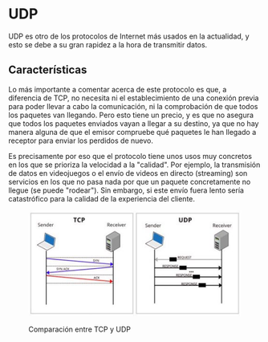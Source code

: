 # UDP

UDP es otro de los protocolos de Internet más usados en la actualidad, y esto se debe a su gran rapidez a la hora de transmitir datos.

## Características

Lo más importante a comentar acerca de este protocolo es que, a diferencia de TCP, no necesita ni el establecimiento de una conexión previa para poder llevar a cabo la comunicación, ni la comprobación de que todos los paquetes van llegando. Pero esto tiene un precio, y es que no asegura que todos los paquetes enviados vayan a llegar a su destino, ya que no hay manera alguna de que el emisor compruebe qué paquetes le han llegado a receptor para enviar los perdidos de nuevo.

Es precisamente por eso que el protocolo tiene unos usos muy concretos en los que se prioriza la velocidad a la "calidad". Por ejemplo, la transmisión de datos en videojuegos o el envío de videos en directo (streaming) son servicios en los que no pasa nada por que un paquete concretamente no llegue (se puede "rodear"). Sin embargo, si este envío fuera lento sería catastrófico para la calidad de la experiencia del cliente.

<figure><img src="../../../.gitbook/assets/image (1) (2).png" alt=""><figcaption><p>Comparación entre TCP y UDP</p></figcaption></figure>
